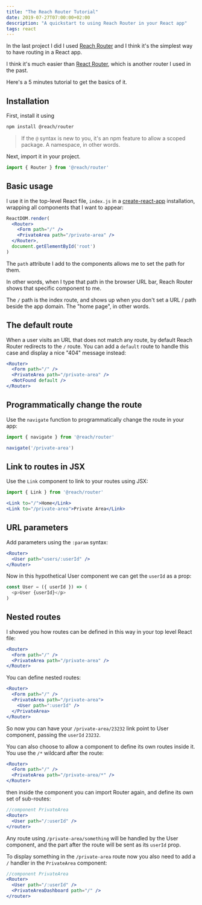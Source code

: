 ```yaml
---
title: "The Reach Router Tutorial"
date: 2019-07-27T07:00:00+02:00
description: "A quickstart to using Reach Router in your React app"
tags: react
---
```


In the last project I did I used [Reach Router](https://reach.tech/router/) and I think it's the simplest way to have routing in a React app.

I think it's much easier than [React Router](/react-router/), which is another router I used in the past.

Here's a 5 minutes tutorial to get the basics of it.

## Installation

First, install it using

```sh
npm install @reach/router
```

> If the `@` syntax is new to you, it's an npm feature to allow a scoped package. A namespace, in other words.

Next, import it in your project.

```js
import { Router } from '@reach/router'
```

## Basic usage

I use it in the top-level React file, `index.js` in a [create-react-app](/react-create-react-app/) installation, wrapping all components that I want to appear:

```jsx
ReactDOM.render(
  <Router>
    <Form path="/" />
    <PrivateArea path="/private-area" />
  </Router>,
  document.getElementById('root')
)
```

The `path` attribute I add to the components allows me to set the path for them.

In other words, when I type that path in the browser URL bar, Reach Router shows that specific component to me.

The `/` path is the index route, and shows up when you don't set a URL / path beside the app domain. The "home page", in other words.

## The default route

When a user visits an URL that does not match any route, by default Reach Router redirects to the `/` route. You can add a `default` route to handle this case and display a nice "404" message instead:

```jsx
<Router>
  <Form path="/" />
  <PrivateArea path="/private-area" />
  <NotFound default />
</Router>
```

## Programmatically change the route

Use the `navigate` function to programmatically change the route in your app:

```js
import { navigate } from '@reach/router'
```

```js
navigate('/private-area')
```

## Link to routes in JSX

Use the `Link` component to link to your routes using JSX:

```js
import { Link } from '@reach/router'
```

```jsx
<Link to="/">Home</Link>
<Link to="/private-area">Private Area</Link>
```

## URL parameters

Add parameters using the `:param` syntax:

```jsx
<Router>
  <User path="users/:userId" />
</Router>
```

Now in this hypothetical User component we can get the `userId` as a prop:

```js
const User = ({ userId }) => (
  <p>User {userId}</p>
)
```

## Nested routes

I showed you how routes can be defined in this way in your top level React file:

```jsx
<Router>
  <Form path="/" />
  <PrivateArea path="/private-area" />
</Router>
```

You can define nested routes:

```jsx
<Router>
  <Form path="/" />
  <PrivateArea path="/private-area">
    <User path=":userId" />
  </PrivateArea>
</Router>
```

So now you can have your `/private-area/23232` link point to User component, passing the `userId` `23232`.

You can also choose to allow a component to define its own routes inside it. You use the `/*` wildcard after the route:

```jsx
<Router>
  <Form path="/" />
  <PrivateArea path="/private-area/*" />
</Router>
```

then inside the component you can import Router again, and define its own set of sub-routes:

```jsx
//component PrivateArea
<Router>
  <User path="/:userId" />
</router>
```

Any route using `/private-area/something` will be handled by the User component, and the part after the route will be sent as its `userId` prop.

To display something in the `/private-area` route now you also need to add a `/` handler in the `PrivateArea` component:

```jsx
//component PrivateArea
<Router>
  <User path="/:userId" />
  <PrivateAreaDashboard path="/" />
</router>
```
